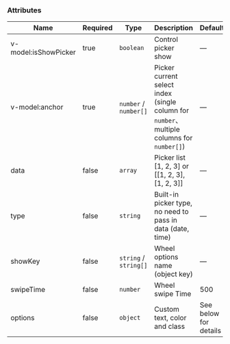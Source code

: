 ### Attributes

| Name                 | Required | Type                  | Description                                                                                | Default               |
| -------------------- | -------- | --------------------- | ------------------------------------------------------------------------------------------ | --------------------- |
| v-model:isShowPicker | true     | `boolean`             | Control picker show                                                                        | —                     |
| v-model:anchor       | true     | `number` / `number[]` | Picker current select index (single column for `number`、 multiple columns for `number[]`) | —                     |
| data                 | false    | `array`               | Picker list [1, 2, 3] or [[1, 2, 3], [1, 2, 3]]                                            | —                     |
| type                 | false    | `string`              | Built-in picker type, no need to pass in data (date, time)                                 | —                     |
| showKey              | false    | `string` / `string[]` | Wheel options name (object key)                                                            | —                     |
| swipeTime            | false    | `number`              | Wheel swipe Time                                                                           | 500                   |
| options              | false    | `object`              | Custom text, color and class                                                               | See below for details |
